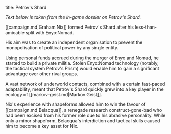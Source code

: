 title: Petrov's Shard

_Text below is taken from the in-game dossier on Petrov's Shard._

[[campaign.md|Graham Nix]] formed Petrov's Shard after his less-than-amicable split with Enyo:Nomad.

His aim was to create an independent organisation to prevent the monopolisation of political power by any single entity.

Using personal funds accrued during the merger of Enyo and Nomad, he started to build a private militia.  Stolen Enyo:Nomad technology (notably, the tactical system Petrov's Prism) would enable him to gain a significant advantage over other rival groups.

A vast network of underworld contacts, combined with a certain fast-paced adaptability, meant that Petrov's Shard quickly grew into a key player in the ecology of [[markov-geist.md|Markov Geist]].

Nix's experience with shapeforms allowed him to win the favour of [[campaign.md|Belacqua]], a renegade research construct-gone-bad who had been excised from his former role due to his abrasive personality.  While only a minor shapeform, Belacqua's interdiction and tactical skills caused him to become a key asset for Nix.

<!-- 
NewPP limit report
Preprocessor node count: 1/1000000
Post‐expand include size: 0/2097152 bytes
Template argument size: 0/2097152 bytes
Expensive parser function count: 0/100
-->

<!-- Saved in parser cache with key fs_error420_com:pcache:idhash:222-0!*!0!*!*!*!* and timestamp 20140722230814 -->